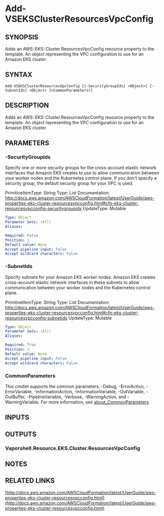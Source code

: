 # Add-VSEKSClusterResourcesVpcConfig

## SYNOPSIS
Adds an AWS::EKS::Cluster.ResourcesVpcConfig resource property to the template.
An object representing the VPC configuration to use for an Amazon EKS cluster.

## SYNTAX

```
Add-VSEKSClusterResourcesVpcConfig [[-SecurityGroupIds] <Object>] [-SubnetIds] <Object> [<CommonParameters>]
```

## DESCRIPTION
Adds an AWS::EKS::Cluster.ResourcesVpcConfig resource property to the template.
An object representing the VPC configuration to use for an Amazon EKS cluster.

## PARAMETERS

### -SecurityGroupIds
Specify one or more security groups for the cross-account elastic network interfaces that Amazon EKS creates to use to allow communication between your worker nodes and the Kubernetes control plane.
If you don't specify a security group, the default security group for your VPC is used.

PrimitiveItemType: String
Type: List
Documentation: http://docs.aws.amazon.com/AWSCloudFormation/latest/UserGuide/aws-properties-eks-cluster-resourcesvpcconfig.html#cfn-eks-cluster-resourcesvpcconfig-securitygroupids
UpdateType: Mutable

```yaml
Type: Object
Parameter Sets: (All)
Aliases:

Required: False
Position: 1
Default value: None
Accept pipeline input: False
Accept wildcard characters: False
```

### -SubnetIds
Specify subnets for your Amazon EKS worker nodes.
Amazon EKS creates cross-account elastic network interfaces in these subnets to allow communication between your worker nodes and the Kubernetes control plane.

PrimitiveItemType: String
Type: List
Documentation: http://docs.aws.amazon.com/AWSCloudFormation/latest/UserGuide/aws-properties-eks-cluster-resourcesvpcconfig.html#cfn-eks-cluster-resourcesvpcconfig-subnetids
UpdateType: Mutable

```yaml
Type: Object
Parameter Sets: (All)
Aliases:

Required: True
Position: 2
Default value: None
Accept pipeline input: False
Accept wildcard characters: False
```

### CommonParameters
This cmdlet supports the common parameters: -Debug, -ErrorAction, -ErrorVariable, -InformationAction, -InformationVariable, -OutVariable, -OutBuffer, -PipelineVariable, -Verbose, -WarningAction, and -WarningVariable. For more information, see [about_CommonParameters](http://go.microsoft.com/fwlink/?LinkID=113216).

## INPUTS

## OUTPUTS

### Vaporshell.Resource.EKS.Cluster.ResourcesVpcConfig
## NOTES

## RELATED LINKS

[http://docs.aws.amazon.com/AWSCloudFormation/latest/UserGuide/aws-properties-eks-cluster-resourcesvpcconfig.html](http://docs.aws.amazon.com/AWSCloudFormation/latest/UserGuide/aws-properties-eks-cluster-resourcesvpcconfig.html)

